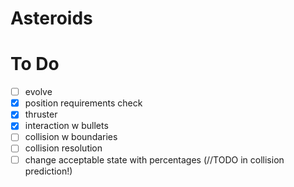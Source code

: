 # Asteroids
# To Do
- [ ] evolve
- [X] position requirements check
- [X] thruster
- [X] interaction w bullets
- [ ] collision w boundaries
- [ ] collision resolution
- [ ] change acceptable state with percentages (//TODO in collision prediction!)